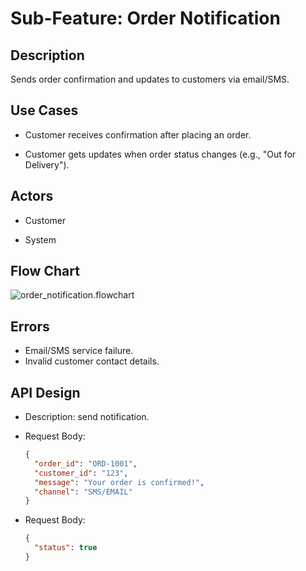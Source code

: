 # Sub-Feature: Order Notification

## Description

Sends order confirmation and updates to customers via email/SMS.

## Use Cases

- Customer receives confirmation after placing an order.

- Customer gets updates when order status changes (e.g., "Out for Delivery").

## Actors

- Customer

- System

## Flow Chart

![order_notification.flowchart](https://drive.google.com/uc?export=view&id=17zKw_PehyvCJnvO1LQsiKwoo2ptrHiqq)

## Errors

- Email/SMS service failure.
- Invalid customer contact details.

## API Design

- Description: send notification.
- Request Body:

  ```json
  {
  	"order_id": "ORD-1001",
  	"customer_id": "123",
  	"message": "Your order is confirmed!",
  	"channel": "SMS/EMAIL"
  }
  ```

- Request Body:
  ```json
  {
  	"status": true
  }
  ```
